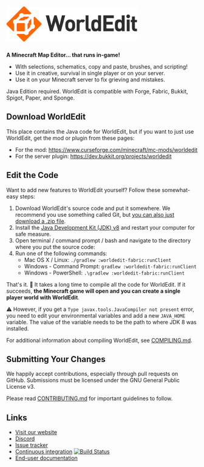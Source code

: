 ![WorldEdit](worldedit-logo.png)
=========

**A Minecraft Map Editor... that runs in-game!**

* With selections, schematics, copy and paste, brushes, and scripting!
* Use it in creative, survival in single player or on your server.
* Use it on your Minecraft server to fix grieving and mistakes.

Java Edition required. WorldEdit is compatible with Forge, Fabric, Bukkit, Spigot, Paper, and Sponge.

## Download WorldEdit

This place contains the Java code for WorldEdit, but if you want to just use WorldEdit, get the mod or plugin from these pages:

* For the mod: https://www.curseforge.com/minecraft/mc-mods/worldedit
* For the server plugin: https://dev.bukkit.org/projects/worldedit

Edit the Code
---------

Want to add new features to WorldEdit yourself? Follow these somewhat-easy steps:

1. Download WorldEdit's source code and put it somewhere. We recommend you use something called Git, but [you can also just download a .zip file](https://github.com/EngineHub/WorldEdit/archive/master.zip).
2. Install the [Java Development Kit (JDK) v8](https://www.oracle.com/java/technologies/javase/javase-jdk8-downloads.html) and restart your computer for safe measure.
3. Open terminal / command prompt / bash and navigate to the directory where you put the source code:
4. Run one of the following commands:
   * Mac OS X / Linux: `./gradlew :worldedit-fabric:runClient`
   * Windows - Command Prompt: `gradlew :worldedit-fabric:runClient`
   * Windows - PowerShell: `.\gradlew :worldedit-fabric:runClient`

That's it. 🎉 It takes a long time to compile all the code for WorldEdit. If it succeeds, **the Minecraft game will open and you can create a single player world with WorldEdit**.

⚠ However, if you get a `Type javax.tools.JavaCompiler not present` error, you need to edit your environmental variables and add a new `JAVA_HOME` variable. The value of the variable needs to be the path to where JDK 8 was installed.

For additional information about compiling WorldEdit, see [COMPILING.md](COMPILING.md).

Submitting Your Changes
------------

We happily accept contributions, especially through pull requests on GitHub. Submissions must be licensed under the GNU General Public License v3.

Please read [CONTRIBUTING.md](CONTRIBUTING.md) for important guidelines to follow.

Links
-----

* [Visit our website](https://enginehub.org/)
* [Discord](https://discord.gg/enginehub)
* [Issue tracker](https://github.com/EngineHub/WorldEdit/issues)
* [Continuous integration](https://builds.enginehub.org) [![Build Status](https://ci.enginehub.org/app/rest/builds/buildType:bt10,branch:master/statusIcon.svg)](https://ci.enginehub.org/viewType.html?buildTypeId=bt10&guest=1)
* [End-user documentation](https://worldedit.enginehub.org/en/latest/)
